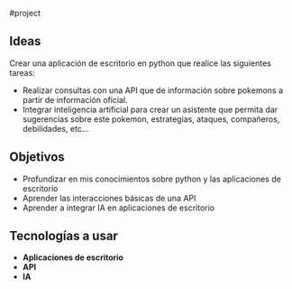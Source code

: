 #project 
## Ideas
Crear una aplicación de escritorio en python que realice las siguientes tareas:
+ Realizar consultas con una API que de información sobre pokemons a partir de información oficial.
+ Integrar inteligencia artificial para crear un asistente que permita dar sugerencias sobre este pokemon, estrategias, ataques, compañeros, debilidades, etc...

## Objetivos
+ Profundizar en mis conocimientos sobre python y las aplicaciones de escritorio
+ Aprender las interacciones básicas de una API
+ Aprender a integrar IA en aplicaciones de escritorio

## Tecnologías a usar
+ **Aplicaciones de escritorio**
+ **API**
+ **IA** 